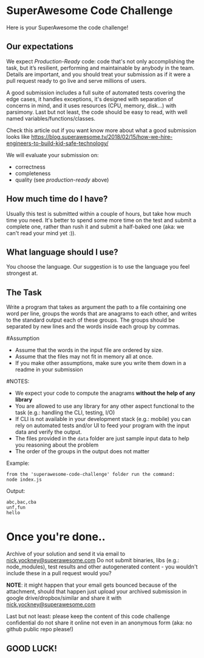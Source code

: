 # SuperAwesome Code Challenge

Here is your SuperAwesome the code challenge!

## Our expectations
We expect *Production-Ready* code: code that's not only accomplishing the task, but it’s resilient, performing and maintainable by anybody in the team.
Details are important, and you should treat your submission as if it were a pull request ready to go live and serve millions of users.

A good submission includes a full suite of automated tests covering the edge cases, it handles exceptions, it's designed with separation of concerns in mind, and it uses resources (CPU, memory, disk...) with parsimony.
Last but not least, the code should be easy to read, with well named variables/functions/classes.

Check this article out if you want know more about what a good submission looks like
https://blog.superawesome.tv/2018/02/15/how-we-hire-engineers-to-build-kid-safe-technology/

We will evaluate your submission on:
* correctness
* completeness
* quality (see *production-ready* above)

## How much time do I have?
Usually this test is submitted within a couple of hours, but take how much time you need.
It's better to spend some more time on the test and submit a complete one, rather than rush it and submit a half-baked one (aka: we can't read your mind yet :)).

## What language should I use?
You choose the language. Our suggestion is to use the language you feel strongest at.

## The Task
Write a program that takes as argument the path to a file containing one word per line, groups the words that are anagrams to each other, and writes to the standard output each of these groups.
The groups should be separated by new lines and the words inside each group by commas.

#Assumption
* Assume that the words in the input file are ordered by size.
* Assume that the files may not fit in memory all at once.
* If you make other assumptions, make sure you write them down in a readme in your submission

#NOTES:
* We expect your code to compute the anagrams __without the help of any library__
* You are allowed to use any library for any other aspect functional to the task (e.g.: handling the CLI, testing, I/O)
* If CLI is not available in your development stack (e.g.: mobile) you can rely on automated tests and/or UI to feed your program with the input data and verify the output.
* The files provided in the `data` folder are just sample input data to help you reasoning about the problem
* The order of the groups in the output does not matter

Example:
```
from the 'superawesome-code-challenge' folder run the command:
node index.js
```

Output:
```
abc,bac,cba
unf,fun
hello
```

# Once you're done..
Archive of your solution and send it via email to nick.yockney@superawesome.com
Do not submit binaries, libs (e.g.: node_modules), test results and other autogenerated content - you wouldn't include these in a pull request would you?

**NOTE**: it might happen that your email gets bounced because of the attachment, should that happen just upload your archived submission in google drive/dropbox/similar and share it with nick.yockney@superawesome.com

Last but not least: please keep the content of this code challenge confidential do not share it online not even in an anonymous form (aka: no github public repo please!)

## GOOD LUCK!

